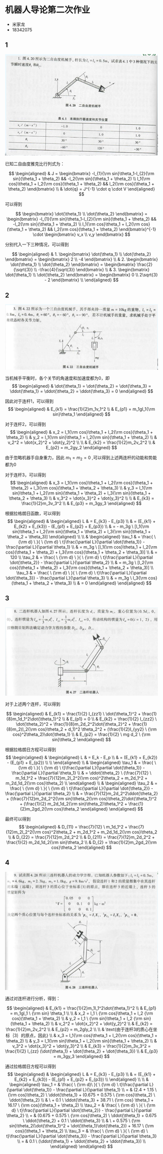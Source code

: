 # 机器人导论第二次作业

- 米家龙
- 18342075

## 1

![001](./001.png)

已知二自由度雅克比行列式为：

$$
\begin{aligned}
  & J = \begin{bmatrix}
  -l_{1}{\rm sin}\theta_1-l_{2}{\rm sin}(\theta_1 + \theta_2) && -l_2{\rm sin}(\theta_1 + \theta_2) \\
  l_1{\rm cos}\theta_1 + l_2{\rm cos}(\theta_1 + \theta_2) && l_2{\rm cos}(\theta_1 + \theta_2)
  \end{bmatrix}
  \\
  & \dot{q} = J^{-1} \cdot q \cdot V
\end{aligned}
$$

可以得到

$$
\begin{bmatrix}
  \dot{\theta_1} \\
  \dot{\theta_2}
\end{bmatrix} = 
\begin{bmatrix}
  -l_{1}{\rm sin}\theta_1-l_{2}{\rm sin}(\theta_1 + \theta_2) && -l_2{\rm sin}(\theta_1 + \theta_2) \\
  l_1{\rm cos}\theta_1 + l_2{\rm cos}(\theta_1 + \theta_2) && l_2{\rm cos}(\theta_1 + \theta_2)
\end{bmatrix}^{-1} \cdot
\begin{bmatrix}
  v_x \\
  v_y
\end{bmatrix}
$$

分别代入一下三种情况，可以得到

$$
\begin{aligned}
  & 1. \begin{bmatrix}
      \dot{\theta_1} \\
      \dot{\theta_2}
    \end{bmatrix} = 
    \begin{bmatrix}
      2 \\
      -4
    \end{bmatrix} \\
  & 2. \begin{bmatrix}
      \dot{\theta_1} \\
      \dot{\theta_2}
    \end{bmatrix} = 
    \begin{bmatrix}
      \frac{2}{\sqrt{3}} \\
      -\frac{4}{\sqrt{3}}
    \end{bmatrix} \\
  & 3. \begin{bmatrix}
      \dot{\theta_1} \\
      \dot{\theta_2}
    \end{bmatrix} = 
    \begin{bmatrix}
      0 \\
      2\sqrt{3} - 2
    \end{bmatrix} \\
\end{aligned}
$$

## 2

![002](./002.png)

当机械手平衡时，各个关节的角速度和加速度都为0，即 
$$
\begin{aligned}
& \dot{\theta_1} = \dot{\theta_2} = \dot{\theta_3} = \ddot{\theta_1} = \ddot{\theta_2} = \ddot{\theta_3} = 0
\end{aligned}
$$

因此对于连杆1，可以得到
$$
\begin{aligned}
  & E_{k1} = \frac{1}{2}m_1v_1^2 \\
  & E_{p1} = m_1gl_1{\rm sin}\theta_1
\end{aligned}
$$

对于连杆2，可以得到
$$
\begin{aligned}
  & x_2 = l_1{\rm cos}\theta_1 + l_2{\rm cos}(\theta_1 + \theta_2) \\
  & y_2 = l_1{\rm sin}\theta_1 + l_2{\rm sin}(\theta_1 + \theta_2) \\
  & v_2^2 = \dot{x_2}^2 + \dot{y_2}^2 \\
  \\ 
  & E_{k2} = \frac{1}{2}m_2v_2^2 \\
  & E_{p2} = m_2gy_2
\end{aligned}
$$

由于忽略机器手自身重力，因此 $m_1 = m_2 = 0$ ,可以得到上述两连杆的动能和势能都为0

对于连杆3，可以得到
$$
\begin{aligned}
  & x_3 = l_1{\rm cos}\theta_1 + l_2{\rm cos}(\theta_1 + \theta_2) + l_3{\rm cos}(\theta_1 + \theta_2 + \theta_3) \\
  & y_3 = l_1{\rm sin}\theta_1 + l_2{\rm sin}(\theta_1 + \theta_2) + l_3{\rm sin}(\theta_1 + \theta_2 + \theta_3) \\
  & v_3^2 = \dot{x_3}^2 + \dot{y_3}^2 \\
  \\
  & E_{k3} = \frac{1}{2}m_3v_3^2 \\
  & E_{p3} = m_3gy_3
\end{aligned}
$$

根据拉格朗日函数，可以得到
$$
\begin{aligned}
  & \begin{aligned}
  L & = E_{k3} - E_{p3} \\
    & = (E_{k1} + E_{k2} + E_{k3}) - (E_{p1} + E_{p2} + E_{p3}) \\
    & = - m_3g \ [l_1{\rm sin}\theta_1 + l_2{\rm sin}(\theta_1 + \theta_2) + l_3{\rm sin}(\theta_1 + \theta_2 + \theta_3)]
  \end{aligned}
  \\ \\
  & \begin{aligned}
    \tau_1 & = \frac{ \ {\rm d} \ }{ \ {\rm d} \ t}\frac{\partial L}{\partial \dot{\theta_1}} - \frac{\partial L}{\partial \theta_1} \\
           & = m_3g \ [l_1{\rm cos}\theta_1 + l_2{\rm cos}(\theta_1 + \theta_2) + l_3{\rm cos}(\theta_1 + \theta_2 + \theta_3)] \\
           & = 120 \\
    \tau_2 & = \frac{ \ {\rm d} \ }{ \ {\rm d} \ t}\frac{\partial L}{\partial \dot{\theta_2}} - \frac{\partial L}{\partial \theta_2} \\
           & =  m_3g \ [l_2{\rm cos}(\theta_1 + \theta_2) + l_3{\rm cos}(\theta_1 + \theta_2 + \theta_3)] \\
    \tau_3 & = \frac{ \ {\rm d} \ }{ \ {\rm d} \ t}\frac{\partial L}{\partial \dot{\theta_3}} - \frac{\partial L}{\partial \theta_3} \\
           & = m_3g \ l_3{\rm cos}(\theta_1 + \theta_2 + \theta_3) \\
           & = 0
  \end{aligned}
\end{aligned}
$$

## 3

![003](./003.png)

对于上述两个连杆，可以得到

$$
\begin{aligned}
  & E_{k1} = \frac{1}{2} I_{zz1} \ \dot{\theta_1}^2 + \frac{1}{8}m_1d_1^2\dot{\theta_1}^2 \\
  & E_{p1} = 0 \\
  & E_{k2} = \frac{1}{2} I_{zz2} \ \dot{\theta_2}^2 + \frac{1}{8}m_2d_2^2\dot{\theta_2}^2 + \frac{1}{8}m_2(l_2{\rm cos}\theta_2 + d_1)^2 \theta_2^2 + (\frac{1}{2}I_{yy2} \ {\rm cos}^2\theta_2)\dot{\theta_1} \\
  & E_{p2} = \frac{1}{2} \ mg d_2 \ {\rm sin}\theta_2
\end{aligned}
$$

根据拉格朗日方程可以得到
$$
\begin{aligned}
  & \begin{aligned}
    L & = E_k - E_p \\
      & = (E_{k1} + E_{k2}) - (E_{p1} + E_{p2}) \\ \\
    \end{aligned} \\
  & \begin{aligned}
      \tau_1 & = \frac{ \ {\rm d} \ }{ \ {\rm d} \ t}\frac{\partial L}{\partial \dot{\theta_1}} 
                  - \frac{\partial L}{\partial \theta_1} \\
             & = \ddot{\theta_2} \ (\frac{7}{12} \ m_1d_1^2 
                  + \frac{7}{12}m_2l_2^2{\rm cos}^2\theta_2 
                  + m_2d_1^2 
                  + m_2d_1d_2{\rm cos}\theta_2) \\
    \end{aligned} \\
  & \begin{aligned}
      \tau_2 & = \frac{ \ {\rm d} \ }{ \ {\rm d} \ t}\frac{\partial L}{\partial \dot{\theta_2}} - \frac{\partial L}{\partial \theta_2} \\
             & = \frac{7}{12}m_2d_2^2\ddot{\theta_2} 
                  + (\frac{7}{12}m_2d_2^2{\rm sin}\theta_2{\rm cos}\theta_2)\dot{\theta_1}^2 
                  + (\frac{1}{2} m_2d_1d_2{\rm sin}\theta_2)\theta_1^2
                  + \frac{1}{2}m_2gd_2{\rm cos}\theta_2
    \end{aligned}
\end{aligned}
$$

最终可以得到
$$
\begin{aligned}
  & D_{11} = \frac{7}{12} \ m_1d_1^2 
              + \frac{7}{12}m_2l_2^2{\rm cos}^2\theta_2 
              + m_2d_1^2 
              + m_2d_1d_2{\rm cos}\theta_2 \\
  & D_{22} = \frac{7}{12}m_2d_2^2 \\
  & D_{211} = \frac{7}{12}m_2d_2^2 + \frac{1}{2} m_2d_1d_2{\rm sin}\theta_2 \\
  & D_{2} = \frac{1}{2}m_2gd_2{\rm cos}\theta_2
\end{aligned}
$$

## 4

![004](./004.png)

通过对连杆进行分析，得到：

$$
\begin{aligned}
  & E_{k1} = \frac{1}{2}m_1l_1^2\dot{\theta_1}^2 \\
  & E_{p1} = m_1gl_1 \ {\rm sin} \theta_1 \\ 
  \\
  & x_2 = l_1 \ {\rm cos}\theta_1 + l_2 {\rm cos}(\theta_1 + \theta_2) \\
  & y_2 = l_1 \ {\rm sin}\theta_1 + l_2 {\rm sin}(\theta_1 + \theta_2) \\
  & v_2^2 = \dot{x_2}^2 + \dot{y_2}^2 \\
  & E_{k2} = \frac{1}{2}m_2v_2^2 \\
  & E_{p2} = m_2gly_2 \\
  \\
  & \text{由于连杆3的质心在坐标｛3｝的原点，因此} \\
  & x_3 = l_1{\rm cos}\theta_1 + l_2{\rm cos}(\theta_1 + \theta_2)  \\
  & y_3 = l_1{\rm sin}\theta_1 + l_2{\rm sin}(\theta_1 + \theta_2)  \\
  & v_3^2 = \dot{x_3}^2 + \dot{y_3}^2 \\
  & E_{k3} = \frac{1}{2}m_3v_3^2 = \frac{1}{2} I_{zz} (\dot{\theta_1} + \dot{\theta_2} + \dot{\theta_3}) \\
  & E_{p3} = m_3gy_3
\end{aligned}
$$

通过拉格朗日方程可以得到
$$
\begin{aligned}
  & \begin{aligned}
  L & = E_{k3} - E_{p3} \\
    & = (E_{k1} + E_{k2} + E_{k3}) - (E_{p1} + E_{p2} + E_{p3}) \\
  \end{aligned}
  \\ \\
  & \begin{aligned}
    \tau_1 = & \frac{ \ {\rm d}\ }{ \ {\rm d} \ t}\frac{\partial L}{\partial \dot{\theta_1}} - \frac{\partial L}{\partial \theta_1} \\
           = & (2.4 + 1.15 \ {\rm cos}\theta_2) \ \ddot{\theta_1} + (0.675 + 0.575 \ {\rm cos}\theta_2) \ \ddot{\theta_2} \\
             & \ + 0.1 \ \ddot{\theta_3} + 38.71 \ {\rm cos} \theta_1 + 16.17 \ {\rm cos}(\theta_1 + \theta_2) \\ 
    \tau_2 = & \frac{ \ {\rm d} \ }{ \ {\rm d} \ t}\frac{\partial L}{\partial \dot{\theta_2}} - \frac{\partial L}{\partial \theta_2} \\
           = & (0.675 + 0.575 \ {\rm cos}\theta_2) \ \ddot{\theta_1} + 0.675 \ \ddot{\theta_2} + 0.1 \ \ddot{\theta_3} \\
             & \  + 0.575 \ {\rm sin}\theta_2(\dot{\theta_1}^2 + \dot{\theta_1}\dot{\theta_2}) + 16.17 \ {\rm cos}(\theta_1 + \theta_2) \\
    \tau_3 = & \frac{ \ {\rm d} \ }{ \ {\rm d} \ t}\frac{\partial L}{\partial \dot{\theta_3}} - \frac{\partial L}{\partial \theta_3} \\
           = & 0.1 \ (\ddot{\theta_1} + \ddot{\theta_2} + \ddot{\theta_3}) \\
  \end{aligned}
\end{aligned}
$$